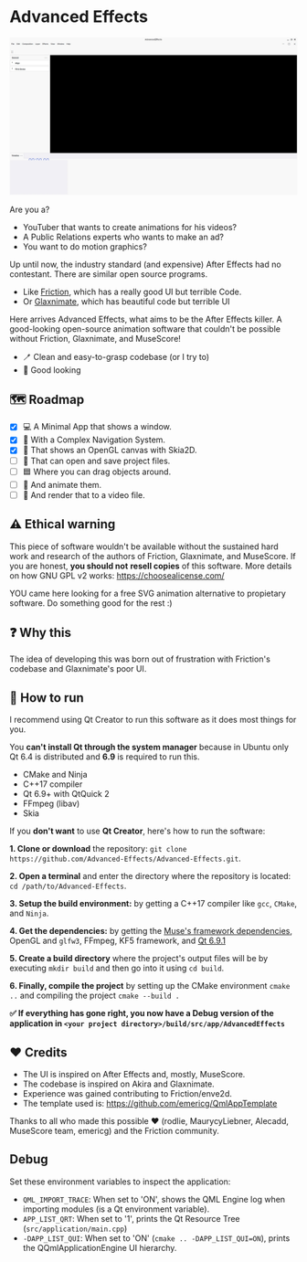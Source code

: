 # Advanced Effects

![An early image of Advanced Effects](https://raw.githubusercontent.com/Advanced-Effects/Muse-Qml-App-Template/refs/heads/main/screenshot.webp)

Are you a?

- YouTuber that wants to create animations for his videos?
- A Public Relations experts who wants to make an ad?
- You want to do motion graphics?

Up until now, the industry standard (and expensive) After Effects had no contestant. There are similar open source programs.
- Like [Friction](), which has a really good UI but terrible Code.
- Or [Glaxnimate](), which has beautiful code but terrible UI

Here arrives Advanced Effects, what aims to be the After Effects killer. A good-looking open-source animation software that couldn't be possible without Friction, Glaxnimate, and MuseScore!

- 🪥 Clean and easy-to-grasp codebase (or I try to)
- 🔮 Good looking

## 🗺️ Roadmap

- [x] 💻 A Minimal App that shows a window.
- [x] 🧭 With a Complex Navigation System.
- [x] 🎨 That shows an OpenGL canvas with Skia2D.
- [ ] 📁 That can open and save project files.
- [ ] 🟦 Where you can drag objects around.
- [ ] 🚄 And animate them.
- [ ] 🎥 And render that to a video file.

## ⚠️ Ethical warning

This piece of software wouldn't be available without the sustained hard work and research of the authors of Friction, Glaxnimate, and MuseScore. If you are honest, **you should not** **resell copies** of this software. More details on how GNU GPL v2 works: https://choosealicense.com/

YOU came here looking for a free SVG animation alternative to propietary software. Do something good for the rest :)

## ❓ Why this

The idea of developing this was born out of frustration with Friction's codebase and Glaxnimate's poor UI.

## 🏃 How to run

I recommend using Qt Creator to run this software as it does most things for you.

You **can't install Qt through the system manager** because in Ubuntu only Qt 6.4 is distributed and **6.9** is required to run this.

- CMake and Ninja
- C++17 compiler
- Qt 6.9+ with QtQuick 2
- FFmpeg (libav)
- Skia

If you **don't want** to use **Qt Creator**, here's how to run the software:

**1. Clone or download** the repository: `git clone https://github.com/Advanced-Effects/Advanced-Effects.git`.

**2. Open a terminal** and enter the directory where the repository is located: `cd /path/to/Advanced-Effects`.

**3. Setup the build environment:** by getting a C++17 compiler like `gcc`, `CMake`, and `Ninja`.

**4. Get the dependencies:** by getting the [Muse's framework dependencies](https://github.com/musescore/MuseScore/wiki/Install-dependencies), OpenGL and `glfw3`, FFmpeg, KF5 framework, and [Qt 6.9.1](https://www.qt.io/product/qt6)

**5. Create a build directory** where the project's output files will be by executing `mkdir build` and then go into it using `cd build`.

**6. Finally, compile the project** by setting up the CMake environment `cmake ..` and compiling the project `cmake --build .`

**✅ If everything has gone right, you now have a Debug version of the application in `<your project directory>/build/src/app/AdvancedEffects`**

## ❤️ Credits

- The UI is inspired on After Effects and, mostly, MuseScore.
- The codebase is inspired on Akira and Glaxnimate.
- Experience was gained contributing to Friction/enve2d.
- The template used is: https://github.com/emericg/QmlAppTemplate

Thanks to all who made this possible :heart: (rodlie, MaurycyLiebner, Alecadd, MuseScore team, emericg) and the Friction community.


## Debug

Set these environment variables to inspect the application:

- `QML_IMPORT_TRACE`: When set to 'ON', shows the QML Engine log when importing modules (is a Qt environment variable).
- `APP_LIST_QRT`: When set to '1', prints the Qt Resource Tree (`src/application/main.cpp`)
- `-DAPP_LIST_QUI`: When set to 'ON' (`cmake .. -DAPP_LIST_QUI=ON`), prints the QQmlApplicationEngine UI hierarchy.
